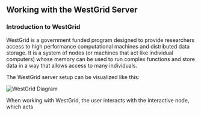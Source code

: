 ## Working with the WestGrid Server ##

### Introduction to WestGrid ###
WestGrid is a government funded program designed to provide researchers access to high performance computational machines and distributed data storage. It is a system of nodes (or machines that act like individual computers) whose memory can be used to run complex functions and store data in a way that allows access to many individuals. 

The WestGrid server setup can be visualized like this:

![WestGrid Diagram](http://github.com/mairind/WestGridIntro/Images/WestGridDiagram.jpg)

When working with WestGrid, the user interacts with the interactive node, which acts 